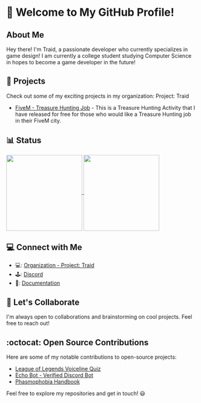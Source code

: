 # 👋 Welcome to My GitHub Profile!

## About Me

Hey there! I'm Traid, a passionate developer who currently specializes in game design! I am currently a college student studying Computer Science in hopes to become a game developer in the future!

## 🚀 Projects

Check out some of my exciting projects in my organization: Project: Traid

- [FiveM - Treasure Hunting Job](https://github.com/Program-Traid/PT-TreasureHunter) - This is a Treasure Hunting Activity that I have released for free for those who would like a Treasure Hunting job in their FiveM city.

## :bar_chart: Status

<a href="https://github.com/AlwaysTraid">
  <img height=200 align="center" src="https://github-readme-stats-alwaystraids-projects.vercel.app/api?username=AlwaysTraid&show_icons=true&theme=radical" />
</a>
<a href="https://github.com/AlwaysTraid">
  <img height=200 align="center" src="https://github-readme-stats.vercel.app/api/top-langs?username=AlwaysTraid&layout=compact&langs_count=8&card_width=320" />
</a>

## 💻 Connect with Me

- :computer:: [Organization - Project: Traid](https://github.com/Program-Traid)
- 🕹️: [Discord](https://discord.com/users/266378494496342016)
- 💼: [Documentation](https://project-traid.gitbook.io/program-traid-development/)


## 🤝 Let's Collaborate

I'm always open to collaborations and brainstorming on cool projects. Feel free to reach out!

## :octocat: Open Source Contributions

Here are some of my notable contributions to open-source projects:

- [League of Legends Voiceline Quiz](https://github.com/AlwaysTraid/League-Of-Legends-Voiceline-Quiz)
- [Echo Bot - Verified Discord Bot](https://github.com/AlwaysTraid/Echo)
- [Phasmophobia Handbook](https://github.com/AlwaysTraid/Phasmophobia-Handbook)


Feel free to explore my repositories and get in touch! :smiley:
